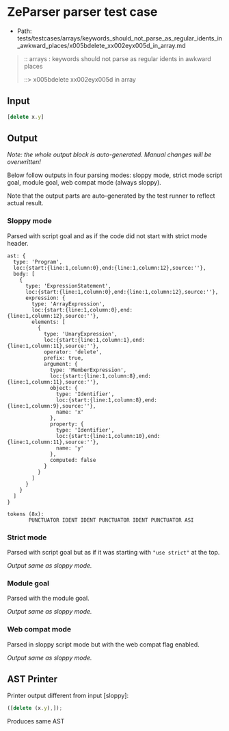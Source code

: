 # ZeParser parser test case

- Path: tests/testcases/arrays/keywords_should_not_parse_as_regular_idents_in_awkward_places/x005bdelete_xx002eyx005d_in_array.md

> :: arrays : keywords should not parse as regular idents in awkward places
>
> ::> x005bdelete xx002eyx005d in array

## Input

`````js
[delete x.y]
`````

## Output

_Note: the whole output block is auto-generated. Manual changes will be overwritten!_

Below follow outputs in four parsing modes: sloppy mode, strict mode script goal, module goal, web compat mode (always sloppy).

Note that the output parts are auto-generated by the test runner to reflect actual result.

### Sloppy mode

Parsed with script goal and as if the code did not start with strict mode header.

`````
ast: {
  type: 'Program',
  loc:{start:{line:1,column:0},end:{line:1,column:12},source:''},
  body: [
    {
      type: 'ExpressionStatement',
      loc:{start:{line:1,column:0},end:{line:1,column:12},source:''},
      expression: {
        type: 'ArrayExpression',
        loc:{start:{line:1,column:0},end:{line:1,column:12},source:''},
        elements: [
          {
            type: 'UnaryExpression',
            loc:{start:{line:1,column:1},end:{line:1,column:11},source:''},
            operator: 'delete',
            prefix: true,
            argument: {
              type: 'MemberExpression',
              loc:{start:{line:1,column:8},end:{line:1,column:11},source:''},
              object: {
                type: 'Identifier',
                loc:{start:{line:1,column:8},end:{line:1,column:9},source:''},
                name: 'x'
              },
              property: {
                type: 'Identifier',
                loc:{start:{line:1,column:10},end:{line:1,column:11},source:''},
                name: 'y'
              },
              computed: false
            }
          }
        ]
      }
    }
  ]
}

tokens (8x):
       PUNCTUATOR IDENT IDENT PUNCTUATOR IDENT PUNCTUATOR ASI
`````

### Strict mode

Parsed with script goal but as if it was starting with `"use strict"` at the top.

_Output same as sloppy mode._

### Module goal

Parsed with the module goal.

_Output same as sloppy mode._

### Web compat mode

Parsed in sloppy script mode but with the web compat flag enabled.

_Output same as sloppy mode._

## AST Printer

Printer output different from input [sloppy]:

````js
([delete (x.y),]);
````

Produces same AST
